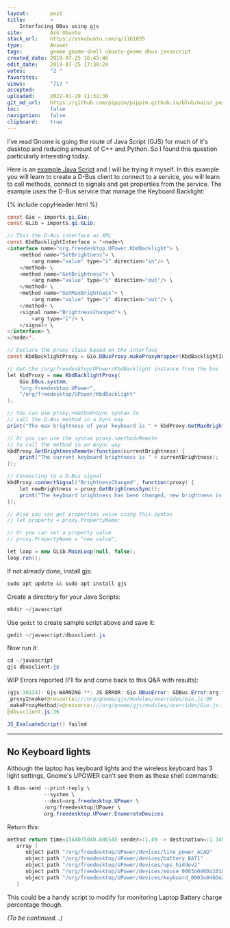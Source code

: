 ```yaml
---
layout:       post
title:        >
    Interfacing DBus using gjs
site:         Ask Ubuntu
stack_url:    https://askubuntu.com/q/1161035
type:         Answer
tags:         gnome gnome-shell ubuntu-gnome dbus javascript
created_date: 2019-07-25 16:45:46
edit_date:    2019-07-25 17:38:24
votes:        "2 "
favorites:    
views:        "717 "
accepted:     
uploaded:     2022-01-29 11:32:30
git_md_url:   https://github.com/pippim/pippim.github.io/blob/main/_posts/2019/2019-07-25-Interfacing-DBus-using-gjs.md
toc:          false
navigation:   false
clipboard:    true
---
```


I've read Gnome is going the route of Java Script (GJS) for much of it's desktop and reducing amount of C++ and Python. So I found this question particularly interesting today.

Here is an [example Java Script][1] and I will be trying it myself. In this example you will learn to create a D-Bus client to connect to a service, you will learn to call methods, connect to signals and get properties from the service. The example uses the D-Bus service that manage the Keyboard Backlight:



{% include copyHeader.html %}
``` java
const Gio = imports.gi.Gio;
const GLib = imports.gi.GLib;

// This the D-Bus interface as XML
const KbdBacklightInterface = '<node>\
<interface name="org.freedesktop.UPower.KbdBacklight"> \
    <method name="SetBrightness"> \
        <arg name="value" type="i" direction="in"/> \
    </method> \
    <method name="GetBrightness"> \
        <arg name="value" type="i" direction="out"/> \
    </method> \
    <method name="GetMaxBrightness"> \
        <arg name="value" type="i" direction="out"/> \
    </method> \
    <signal name="BrightnessChanged"> \
        <arg type="i"/> \
    </signal> \
</interface> \
</node>';

// Declare the proxy class based on the interface
const KbdBacklightProxy = Gio.DBusProxy.makeProxyWrapper(KbdBacklightInterface);

// Get the /org/freedesktop/UPower/KbdBacklight instance from the bus
let kbdProxy = new KbdBacklightProxy(
    Gio.DBus.system,
    "org.freedesktop.UPower",
    "/org/freedesktop/UPower/KbdBacklight"
);

// You can use proxy.<method>Sync syntax to 
// call the D-Bus method in a Sync way
print("The max brightness of your keyboard is " + kbdProxy.GetMaxBrightnessSync());

// Or you can use the syntax proxy.<method>Remote
// to call the method in an Async way
kbdProxy.GetBrightnessRemote(function(currentBrightness) {
    print("The current keyboard brightness is " + currentBrightness);
});

// Connecting to a D-Bus signal
kbdProxy.connectSignal("BrightnessChanged", function(proxy) {
    let newBrightness = proxy.GetBrightnessSync();
    print("The keyboard brightness has been changed, new brightness is " + newBrightness);
});

// Also you can get properties value using this syntax
// let property = proxy.PropertyName;

// Or you can set a property value
// proxy.PropertyName = "new value";

let loop = new GLib.MainLoop(null, false);
loop.run();
```


<!-- Language-all: lang-bash -->

If not already done, install gjs:

``` java
sudo apt update && sudo apt install gjs
```

Create a directory for your Java Scripts:

``` java
mkdir ~/javascript
```

Use `gedit` to create sample script above and save it:

``` java
gedit ~/javascript/dbusclient.js
```

Now run it:

``` java
cd ~/javascript
gjs dbusclient.js
```

WIP Errors reported (I'll fix and come back to this Q&A with results):

``` java
(gjs:10134): Gjs-WARNING **: JS ERROR: Gio.DBusError: GDBus.Error:org.freedesktop.DBus.Error.UnknownMethod: No such interface 'org.freedesktop.UPower.KbdBacklight' on object at path /org/freedesktop/UPower/KbdBacklight
_proxyInvoker@resource:///org/gnome/gjs/modules/overrides/Gio.js:98
_makeProxyMethod/<@resource:///org/gnome/gjs/modules/overrides/Gio.js:124
@dbusclient.js:36

JS_EvaluateScript() failed
```


----------


## No Keyboard lights

Although the laptop has keyboard lights and the wireless keyboard has 3 light settings, Gnome's UPOWER can't see them as these shell commands:

``` java
$ dbus-send --print-reply \
            --system \
            --dest=org.freedesktop.UPower \
            /org/freedesktop/UPower \
            org.freedesktop.UPower.EnumerateDevices
```

Return this:

``` java
method return time=1564075040.686545 sender=:1.49 -> destination=:1.145 serial=4392 reply_serial=2
   array [
      object path "/org/freedesktop/UPower/devices/line_power_ACAD"
      object path "/org/freedesktop/UPower/devices/battery_BAT1"
      object path "/org/freedesktop/UPower/devices/ups_hiddev2"
      object path "/org/freedesktop/UPower/devices/mouse_0003o046Do101Ax0017"
      object path "/org/freedesktop/UPower/devices/keyboard_0003o046Do2010x0018"
   ]
```

This could be a handy script to modify for monitoring Laptop Battery charge percentage though.

*(To be continued...)*

  [1]: https://wiki.gnome.org/Gjs/Examples/DBusClient



